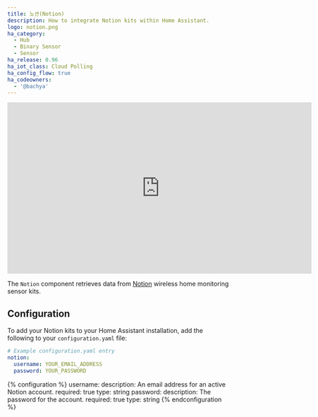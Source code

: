 ```yaml
---
title: 노션(Notion)
description: How to integrate Notion kits within Home Assistant.
logo: notion.png
ha_category:
  - Hub
  - Binary Sensor
  - Sensor
ha_release: 0.96
ha_iot_class: Cloud Polling
ha_config_flow: true
ha_codeowners:
  - '@bachya'
---
```


<div class='videoWrapper'>
<iframe width="690" height="388" src="https://www.youtube.com/embed/D--VKkI7Om4" frameborder="0" allow="accelerometer; autoplay; encrypted-media; gyroscope; picture-in-picture" allowfullscreen></iframe>
</div>

The `Notion` component retrieves data from [Notion](https://getnotion.com) wireless
home monitoring sensor kits.

## Configuration

To add your Notion kits to your Home Assistant installation, add the following to your
`configuration.yaml` file:

```yaml
# Example configuration.yaml entry
notion:
  username: YOUR_EMAIL_ADDRESS
  password: YOUR_PASSWORD
```

{% configuration %}
username:
  description: An email address for an active Notion account.
  required: true
  type: string
password:
  description: The password for the account.
  required: true
  type: string
{% endconfiguration %}
